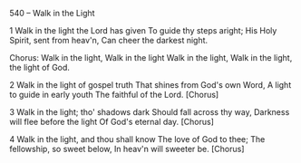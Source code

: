 540 – Walk in the Light


1
Walk in the light the Lord has given
To guide thy steps aright;
His Holy Spirit, sent from heav'n,
Can cheer the darkest night.

Chorus:
Walk in the light,
Walk in the light
Walk in the light,
Walk in the light, the light of God.

2
Walk in the light of gospel truth
That shines from God's own Word,
A light to guide in early youth
The faithful of the Lord.  [Chorus]

3
Walk in the light; tho' shadows dark
Should fall across thy way,
Darkness will flee before the light
Of God's eternal day.  [Chorus]

4
Walk in the light, and thou shall know
The love of God to thee;
The fellowship, so sweet below,
In heav'n will sweeter be.  [Chorus]
